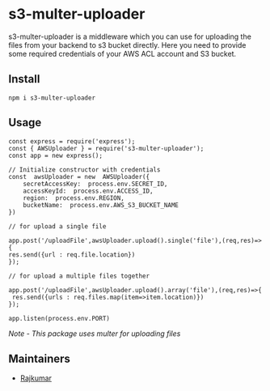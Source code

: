 # s3-multer-uploader

s3-multer-uploader is a middleware which you can use for uploading the files from your backend to s3 bucket directly. Here you need to provide some required credentials of your AWS ACL account and S3 bucket.

## Install

    npm i s3-multer-uploader

## Usage

    const express = require('express');
    const { AWSUploader } = require('s3-multer-uploader');
    const app = new express();
	
	// Initialize constructor with credentials
    const  awsUploader = new  AWSUploader({
	    secretAccessKey:  process.env.SECRET_ID,
	    accessKeyId:  process.env.ACCESS_ID,
	    region:  process.env.REGION,
	    bucketName:  process.env.AWS_S3_BUCKET_NAME
    })
    
    // for upload a single file 
    
    app.post('/uploadFile',awsUploader.upload().single('file'),(req,res)=>{
    res.send({url : req.file.location})
    });
    
    // for upload a multiple files together 
    
    app.post('/uploadFile',awsUploader.upload().array('file'),(req,res)=>{
     res.send({urls : req.files.map(item=>item.location)})
    });
    
    app.listen(process.env.PORT)

*Note - This package uses multer for uploading files*

## Maintainers

 - [Rajkumar](https://www.npmjs.com/~fullstackrajkumar)
